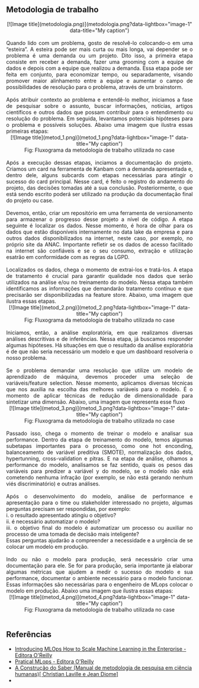 ## Metodologia de trabalho

<center>
[![Image title](metodologia.png)](metodologia.png?data-lightbox="image-1" data-title="My caption")
</center>

<div style="text-align: justify"><br />
Quando lido com um problema, gosto de resolvê-lo colocando-o em uma “esteira”. A esteira pode ser mais curta ou mais longa, vai depender se o problema é uma demanda ou um projeto. Dito isso, a primeira etapa consiste em receber a demanda, fazer uma grooming com a equipe de dados e depois com a equipe que realizou a demanda. Essa etapa pode ser feita em conjunto, para economizar tempo, ou separadamente, visando promover maior alinhamento entre a equipe e aumentar o campo de possibilidades de resolução para o problema, através de um brainstorm. <br /> 
<br /> 
Após atribuir contexto ao problema e entendê-lo melhor, iniciamos a fase de pesquisar sobre o assunto, buscar informações, notícias, artigos científicos e outros dados que possam contribuir para o entendimento ou resolução do problema. Em seguida, levantamos potenciais hipóteses para o problema e possíveis soluções. Abaixo uma imagem que ilustra essas primeiras etapas: <br /></div>

<center>
[![Image title](metod_1.png)](metod_1.png?data-lightbox="image-1" data-title="My caption")
<br /> Fig: Fluxograma da metodologia de trabalho utilizada no case
</center>

<div style="text-align: justify"><br />
Após a execução dessas etapas, inciamos a documentação do projeto. Criamos um card na ferramenta de Kanbam com a demanda apresentada e, dentro dele, alguns subcards com etapas necessárias para atingir o sucesso do card principal. Nesse card, é feito o registro do andamento do projeto, das decisões tomadas até a sua conclusão. Posteriormente, o que está sendo escrito poderá ser utilizado na produção da documentação final do projeto ou case. <br />
<br />
Devemos, então, criar um repositório em uma ferramenta de versionamento para armazenar o progresso desse projeto a nível de código. A etapa seguinte é localizar os dados. Nesse momento, é hora de olhar para os dados que estão disponíveis internamente no data lake da empresa e para outros dados disponibilizados na internet, neste caso, por exemplo, no próprio site da ANAC. Importante refletir se os dados de acesso facilitado na internet são confiáveis e se o seu consumo, extração e utilização esatrão em conformidade com as regras da LGPD.<br />
<br />
Localizados os dados, chega o momento de extrai-los e tratá-los. A etapa de tratamento é crucial para garantir qualidade nos dados que serão utilizados na análise e/ou no treinamento do modelo. Nessa etapa também identificamos as informações que demandarão tratamento contínuo e que precisarão ser disponibilizadas na feature store. Abaixo, uma imagem que ilustra essas etapas.<br /></div>
<center>
[![Image title](metod_2.png)](metod_2.png?data-lightbox="image-1" data-title="My caption")
<br /> Fig: Fluxograma da metodologia de trabalho utilizada no case
</center>
<div style="text-align: justify"><br />
Iniciamos, então, a análise exploratória, em que realizamos diversas análises descritivas e de inferências. Nessa etapa, já buscamos responder algumas hipóteses. Há situações em que o resultado da análise exploratória é de que não seria necessário um modelo e que um dashboard resolveria o nosso problema. <br />
<br />
Se o problema demandar uma resolução que utilize um modelo de aprendizado de máquina, devemos proceder uma seleção de variáveis/feature selection. Nesse momento, aplicamos diversas técnicas que nos auxilia na escolha das melhores variáveis para o modelo. É o momento de aplicar técnicas de redução de dimensionalidade para sintetizar uma dimensão. Abaixo, uma imagem que representa esse fluxo<br /></div>

<center>
[![Image title](metod_3.png)](metod_3.png?data-lightbox="image-1" data-title="My caption")
<br /> Fig: Fluxograma da metodologia de trabalho utilizada no case
</center>
<div style="text-align: justify"><br />
Passado isso, chega o momento de treinar o modelo e analisar sua performance. Dentro da etapa de treinamento do modelo, temos algumas subetapas importantes para o processo, como one hot enconding, balanceamento de variável preditiva (SMOTE), normalização dos dados, hypertunning, cross-validation e pitras. E na etapa de análise, olhamos a performance do modelo, analisamos se faz sentido, quais os pesos das variáveis para predizer a variável y do modelo, se o modelo não está cometendo nenhuma infração (por exemplo, se não está gerando nenhum viés discriminatório) e outras análises. <br />
<br />
Após o desenvolvimento do modelo, análise de performance e apresentação para o time ou stakeholder interessado no projeto, algumas perguntas precisam ser respondidas, por exemplo: <br />
i. o resultado apresentado atingiu o objetivo? <br />
ii. é necessário automatizar o modelo? <br />
iii. o objetivo final do modelo é automatizar um processo ou auxiliar no processo de uma tomada de decisão mais inteligente? <br />
Essas perguntas ajudarão a compreender a necessidade e a urgência de se colocar um modelo em produção.  <br />
<br />
Indo ou não o modelo para produção, será necessário criar uma documentação para ele. Se for para produção, seria importante já elaborar algumas métricas que ajudem a medir o sucesso do modelo e sua performance, documentar o ambiente necessário para o modelo funcionar. Essas informações são necessárias para o engenheiro de MLops colocar o modelo em produção. Abaixo uma imagem que ilustra essas etapas: <br /></div>
<center>
[![Image title](metod_4.png)](metod_4.png?data-lightbox="image-1" data-title="My caption")
<br /> Fig: Fluxograma da metodologia de trabalho utilizada no case
</center>
<br />

## Referências

- [Introducing MLOps How to Scale Machine Learning in the Enterprise - Editora O'Reilly](https://www.oreilly.com/library/view/introducing-mlops/9781492083290/)
- [Pratical MLops - Editora O'Reilly](https://www.oreilly.com/library/view/practical-mlops/9781098103002/)
- [A Construção do Saber (Manual de metodologia de pesquisa em ciência humanas)[ Christian Laville e Jean Diome]]()
- 